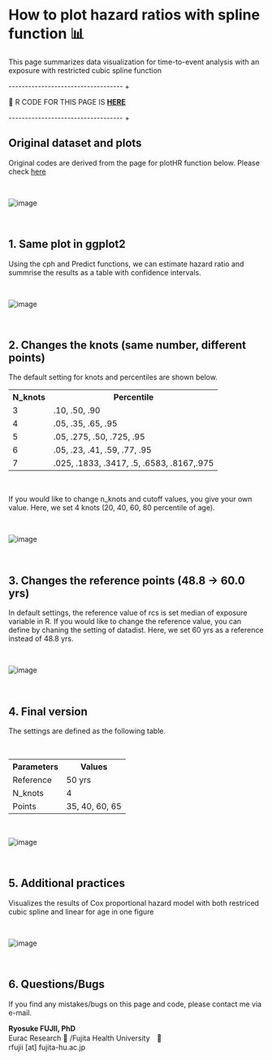 # How to plot hazard ratios with spline function 📊
This page summarizes data visualization for time-to-event analysis with an exposure with restricted cubic spline function

----------------------------------- + 

🚨 R CODE FOR THIS PAGE IS <b><a href="https://github.com/fujichaaan/plot_hazard_ratio_spline/blob/main/plot_rcs_cph.R">HERE</a></b>

----------------------------------- + 

## Original dataset and plots
Original codes are derived from the page for plotHR function below. Please check <a href="https://www.imsbio.co.jp/RGM/R_rdfile?f=Greg/man/plotHR.Rd&d=R_CC">here</a>

<br>

![image](https://user-images.githubusercontent.com/19466700/223549734-6a16341e-2b1c-433d-80d0-c776fcd4e5ce.png)

<br>

## 1. Same plot in ggplot2
Using the cph and Predict functions, we can estimate hazard ratio and summrise the results as a table with confidence intervals.

<br>

![image](https://user-images.githubusercontent.com/19466700/223875831-ada96d8d-d16c-4402-a5ea-528f7354ade7.png)

<br>

## 2. Changes the knots (same number, different points)
The default setting for knots and percentiles are shown below. 

 <table>
    <tr>
      <th>N_knots</th>
      <th>Percentile</th>
    </tr>
    <tr>
      <td>3</td>
      <td>.10, .50, .90</td>
    </tr>
    <tr>
      <td>4</td>
      <td>.05, .35, .65, .95</td>
    </tr>
    <tr>
      <td>5</td>
      <td>.05, .275, .50, .725, .95</td>
    </tr>
    <tr>
      <td>6</td>
      <td>.05, .23, .41, .59, .77, .95</td>
    </tr>
    <tr>
      <td>7</td>
      <td>.025, .1833, .3417, .5, .6583, .8167,.975</td>
    </tr>
  </table>
  
<br>


If you would like to change n_knots and cutoff values, you give your own value. Here, we set 4 knots (20, 40, 60, 80 percentile of age).

<br>

![image](https://user-images.githubusercontent.com/19466700/223875777-ddfbb3cf-88f8-4efd-a84f-ec97c73cf808.png)

<br>

## 3. Changes the reference points (48.8 -> 60.0 yrs)
In default settings, the reference value of rcs is set median of exposure variable in R. If you would like to change the reference value, you can define by chaning the setting of datadist. Here, we set 60 yrs as a reference instead of 48.8 yrs.

<br>

![image](https://user-images.githubusercontent.com/19466700/223875721-c3a6891a-6b91-48da-9e60-6aff9754156b.png)

<br>

## 4. Final version
The settings are defined as the following table.

<br>

 <table>
    <tr>
      <th>Parameters</th>
      <th>Values</th>
    </tr>
    <tr>
      <td>Reference</td>
      <td>50 yrs</td>
    </tr>
    <tr>
      <td>N_knots</td>
      <td>4</td>
    </tr>
    <tr>
      <td>Points</td>
      <td>35, 40, 60, 65</td>
    </tr>
  </table>

<br>

![image](https://user-images.githubusercontent.com/19466700/223875683-0c491b36-0d83-4081-b25b-62811db0c2de.png)

<br>

## 5. Additional practices
Visualizes the results of Cox proportional hazard model with both restriced cubic spline and linear for age in one figure
 
 <br>
 
 ![image](https://user-images.githubusercontent.com/19466700/223875646-5174dbc3-2420-4d01-a8c5-c1b3a4619c65.png)
 
 <br>

## 6. Questions/Bugs
If you find any mistakes/bugs on this page and code, please contact me via e-mail.

<b>Ryosuke FUJII, PhD</b><br>
Eurac Research 🍕 /Fujita Health University　🍣 <br>
rfujii [at] fujita-hu.ac.jp
